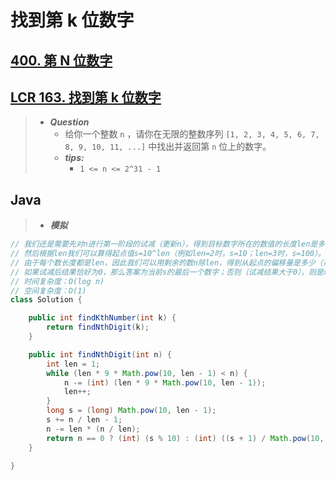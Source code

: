 # 找到第 k 位数字

## [400. 第 N 位数字](https://leetcode.cn/problems/nth-digit/description/)

## [LCR 163. 找到第 k 位数字](https://leetcode.cn/problems/shu-zi-xu-lie-zhong-mou-yi-wei-de-shu-zi-lcof/)

> - ***Question***
>   - 给你一个整数 `n` ，请你在无限的整数序列 `[1, 2, 3, 4, 5, 6, 7, 8, 9, 10, 11, ...]` 中找出并返回第 `n` 位上的数字。
>   - ***tips:***
>     - `1 <= n <= 2^31 - 1`

## Java

> - ***模拟***

```java
// 我们还是需要先对n进行第一阶段的试减（更新n），得到目标数字所在的数值的长度len是多少。
// 然后根据len我们可以算得起点值s=10^len（例如len=2时，s=10；len=3时，s=100）。
// 由于每个数长度都是len，因此我们可以用剩余的数n除len，得到从起点的偏移量是多少（并将偏移量累加更新到s），然后对n做第二阶段的试减，减去的值就是⌊nlen⌋∗len。
// 如果试减后结果恰好为0，那么答案为当前s的最后一个数字；否则（试减结果大于0），则是x+1中（十进制表示，从左往右数）的第n个数字。
// 时间复杂度：O(log n)
// 空间复杂度：O(1)
class Solution {

    public int findKthNumber(int k) {
        return findNthDigit(k);
    }

    public int findNthDigit(int n) {
        int len = 1;
        while (len * 9 * Math.pow(10, len - 1) < n) {
            n -= (int) (len * 9 * Math.pow(10, len - 1));
            len++;
        }
        long s = (long) Math.pow(10, len - 1);
        s += n / len - 1;
        n -= len * (n / len);
        return n == 0 ? (int) (s % 10) : (int) ((s + 1) / Math.pow(10, len - n) % 10);
    }

}
```
